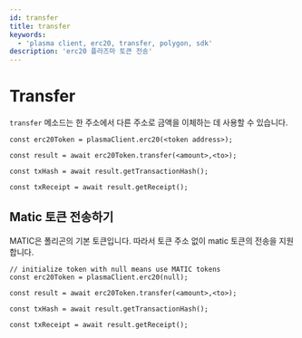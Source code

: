 ```yaml
---
id: transfer
title: transfer
keywords:
  - 'plasma client, erc20, transfer, polygon, sdk'
description: 'erc20 플라즈마 토큰 전송'
---
```


# Transfer

`transfer` 메소드는 한 주소에서 다른 주소로 금액을 이체하는 데 사용할 수 있습니다.

```
const erc20Token = plasmaClient.erc20(<token address>);

const result = await erc20Token.transfer(<amount>,<to>);

const txHash = await result.getTransactionHash();

const txReceipt = await result.getReceipt();

```

## Matic 토큰 전송하기

MATIC은 폴리곤의 기본 토큰입니다. 따라서 토큰 주소 없이 matic 토큰의 전송을 지원합니다.

```
// initialize token with null means use MATIC tokens
const erc20Token = plasmaClient.erc20(null);

const result = await erc20Token.transfer(<amount>,<to>);

const txHash = await result.getTransactionHash();

const txReceipt = await result.getReceipt();
```
